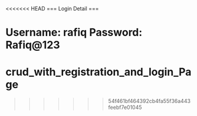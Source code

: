 <<<<<<< HEAD
=== Login Detail ===

Username: rafiq
Password: Rafiq@123
=======
# crud_with_registration_and_login_Page
>>>>>>> 54f461bf464392cb4fa55f36a443feebf7e01045

